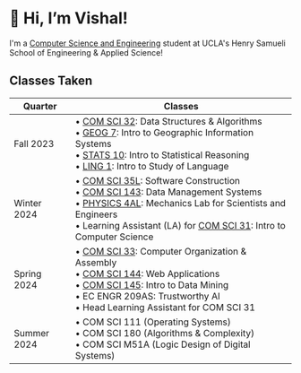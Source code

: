 # 👋 Hi, I’m Vishal! 
I'm a [Computer Science and Engineering](https://catalog.registrar.ucla.edu/major/2023/ComputerScienceandEngineeringBS) student at UCLA's Henry Samueli School of Engineering & Applied Science!

## Classes Taken
| Quarter | Classes | 
| ------- | ------- |
| Fall 2023 | • [COM SCI 32](https://catalog.registrar.ucla.edu/course/2023/COMSCI32): Data Structures & Algorithms <br> • [GEOG 7](https://catalog.registrar.ucla.edu/course/2023/GEOG7): Intro to Geographic Information Systems <br> • [STATS 10](https://catalog.registrar.ucla.edu/course/2023/STATS10): Intro to Statistical Reasoning <br> • [LING 1](https://catalog.registrar.ucla.edu/course/2023/LING1): Intro to Study of Language | 
| Winter 2024 | • [COM SCI 35L](https://catalog.registrar.ucla.edu/course/2023/COMSCI35L): Software Construction <br> • [COM SCI 143](https://catalog.registrar.ucla.edu/course/2023/COMSCI143): Data Management Systems <br> • [PHYSICS 4AL](https://catalog.registrar.ucla.edu/course/2023/PHYSICS4AL): Mechanics Lab for Scientists and Engineers <br> • Learning Assistant (LA) for [COM SCI 31](https://catalog.registrar.ucla.edu/course/2023/COMSCi31): Intro to Computer Science |
| Spring 2024 | • [COM SCI 33](https://catalog.registrar.ucla.edu/course/2023/COMSCI33): Computer Organization & Assembly <br> • [COM SCI 144](https://catalog.registrar.ucla.edu/course/2023/COMSCI144): Web Applications <br> • [COM SCI 145](https://catalog.registrar.ucla.edu/course/2023/COMSCi145): Intro to Data Mining <br> • EC ENGR 209AS: Trustworthy AI <br> • Head Learning Assistant for COM SCI 31 |
| Summer 2024 | • COM SCI 111 (Operating Systems) <br> • COM SCI 180 (Algorithms & Complexity) <br> • COM SCI M51A (Logic Design of Digital Systems) |



<!-- To be Updated

### GitHub Stats
<p align="left">
  <img src="https://github-readme-stats.vercel.app/api/top-langs/?username=visyat&layout=compact&count_private=true&theme=vue&hide=jupyter%20notebook" alt="Most used languages!" height=150 />
</p>

--> 
